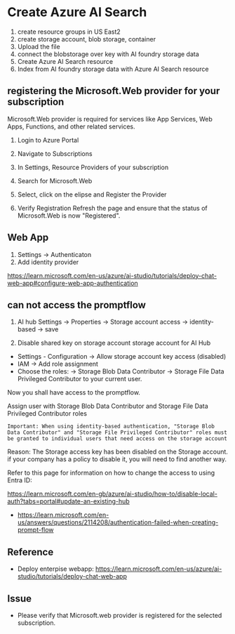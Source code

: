 # Create Azure AI Search

1. create resource groups in US East2
2. create storage account, blob storage, container
3. Upload the file
4. connect the blobstorage over key with AI foundry storage data
5. Create Azure AI Search resource
6. Index from AI foundry storage data with Azure AI Search resource 

## registering the Microsoft.Web provider for your subscription
Microsoft.Web provider is required for services like App Services, Web Apps, Functions, and other related services.

1.	Login to Azure Portal

2.	Navigate to Subscriptions

3.	In Settings, Resource Providers	of your subscription

4.	Search for Microsoft.Web

5.	Select, click on the elipse and Register the Provider

6.	Verify Registration	Refresh the page and ensure that the status of Microsoft.Web is now "Registered".

## Web App
1. Settings -> Authenticaton 
2. Add identity provider

https://learn.microsoft.com/en-us/azure/ai-studio/tutorials/deploy-chat-web-app#configure-web-app-authentication

## can not access the promptflow

1. AI hub
Settings -> Properties -> Storage account access -> identity-based -> save

2. Disable shared key on storage account
storage account for AI Hub
* Settings - Configuration -> Allow storage account key access (disabled)
* IAM -> Add role assignment
* Choose the roles: 
-> Storage Blob Data Contributor
-> Storage File Data Privileged Contributor
to your current user.

Now you shall have access to the promptflow.

Assign user with
Storage Blob Data Contributor and Storage File Data Privileged Contributor roles

```
Important: When using identity-based authentication, "Storage Blob Data Contributor" and "Storage File Privileged Contributor" roles must be granted to individual users that need access on the storage account
```

Reason: The Storage access key has been disabled on the Storage account.
if your company has a policy to disable it, you will need to find another way.

Refer to this page for information on how to change the access to using Entra ID:

https://learn.microsoft.com/en-gb/azure/ai-studio/how-to/disable-local-auth?tabs=portal#update-an-existing-hub


* https://learn.microsoft.com/en-us/answers/questions/2114208/authentication-failed-when-creating-prompt-flow

## Reference
* Deploy enterpise webapp: https://learn.microsoft.com/en-us/azure/ai-studio/tutorials/deploy-chat-web-app

## Issue
* Please verify that Microsoft.web provider is registered for the selected subscription.

